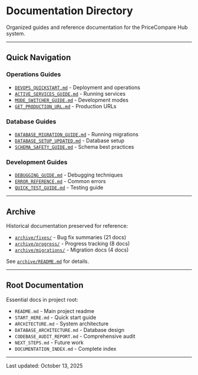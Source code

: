 # Documentation Directory

Organized guides and reference documentation for the PriceCompare Hub system.

---

## Quick Navigation

### Operations Guides
- [`DEVOPS_QUICKSTART.md`](./DEVOPS_QUICKSTART.md) - Deployment and operations
- [`ACTIVE_SERVICES_GUIDE.md`](./ACTIVE_SERVICES_GUIDE.md) - Running services
- [`MODE_SWITCHER_GUIDE.md`](./MODE_SWITCHER_GUIDE.md) - Development modes
- [`GET_PRODUCTION_URL.md`](./GET_PRODUCTION_URL.md) - Production URLs

### Database Guides
- [`DATABASE_MIGRATION_GUIDE.md`](./DATABASE_MIGRATION_GUIDE.md) - Running migrations
- [`DATABASE_SETUP_UPDATED.md`](./DATABASE_SETUP_UPDATED.md) - Database setup
- [`SCHEMA_SAFETY_GUIDE.md`](./SCHEMA_SAFETY_GUIDE.md) - Schema best practices

### Development Guides
- [`DEBUGGING_GUIDE.md`](./DEBUGGING_GUIDE.md) - Debugging techniques
- [`ERROR_REFERENCE.md`](./ERROR_REFERENCE.md) - Common errors
- [`QUICK_TEST_GUIDE.md`](./QUICK_TEST_GUIDE.md) - Testing guide

---

## Archive

Historical documentation preserved for reference:
- [`archive/fixes/`](./archive/fixes/) - Bug fix summaries (21 docs)
- [`archive/progress/`](./archive/progress/) - Progress tracking (8 docs)
- [`archive/migrations/`](./archive/migrations/) - Migration docs (4 docs)

See [`archive/README.md`](./archive/README.md) for details.

---

## Root Documentation

Essential docs in project root:
- `README.md` - Main project readme
- `START_HERE.md` - Quick start guide
- `ARCHITECTURE.md` - System architecture
- `DATABASE_ARCHITECTURE.md` - Database design
- `CODEBASE_AUDIT_REPORT.md` - Comprehensive audit
- `NEXT_STEPS.md` - Future work
- `DOCUMENTATION_INDEX.md` - Complete index

---

Last updated: October 13, 2025

